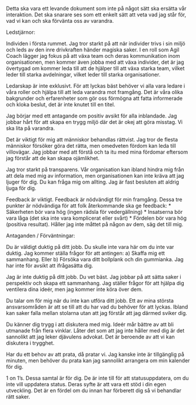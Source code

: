 
Detta ska vara ett levande dokument som inte på något sätt ska ersätta vår interaktion. Det ska snarare ses som ett enkelt sätt att veta vad jag står för, vad vi kan och ska förvänta oss av varandra.

Ledstjärnor:

Individen i första rummet. Jag tror starkt på att när individer trivs i sin miljö och leds av den inre drivkraften händer magiska saker. I en roll som Agil Coach lägger jag fokus på att växa team och deras kommunikation inom organisationen, men kommer även jobba med att växa individer, det är jag övertygad om kommer leda till att de hjälper till att växa starka team, vilket leder till starka avdelningar, vilket leder till starka organisationer.

Ledarskap är inte exklusivt. För att lyckas bäst behöver vi alla vara ledare i våra roller och hjälpa till att leda varandra mot framgång. Det är våra olika bakgrunder och erfarenheter som gör oss förmögna att fatta informerade och kloka beslut, det är inte knutet till en titel.

Jag börjar med ett antagande om positiv avsikt för alla inblandade. Jag jobbar hårt för att skapa en trygg miljö där det är okej att göra misstag. Vi ska lita på varandra.

Det är viktigt för mig att människor behandlas rättvist. Jag tror de flesta människor försöker göra det rätta, men omedveten fördom kan leda till villovägar. Jag jobbar med att förstå och ta itu med mina fördomar eftersom jag förstår att de kan skapa ojämlikhet.

Jag tror starkt på transparens. Vår organisation kan ibland hindra mig från att dela med mig av information, men organisationen kan inte kräva att jag ljuger för dig. Du kan fråga mig om allting. Jag är fast besluten att aldrig ljuga för dig.

Feedback är viktigt. Feedback är nödvändigt för min framgång. Dessa tre punkter är nödvändiga för att folk återkommande ska ge feedback: * Säkerheten bör vara hög (ingen rädsla för vedergällning) * Insatserna bör vara låga (det ska inte vara komplicerat eller svårt) * Fördelen bör vara hög (positiva resultat). Håller jag inte måttet på någon av dem, säg det till mig.

Antaganden / Förväntningar:

Du är väldigt duktig på ditt jobb. Du skulle inte vara här om du inte var duktig. Jag kommer ställa frågor för att antingen: a) Skaffa mig ett sammanhang. Eller b) Försöka vara ditt bollplank och din gummianka. Jag har inte för avsikt att ifrågasätta dig.

Jag är inte duktig på ditt jobb. Du vet bäst. Jag jobbar på att sätta saker i perspektiv och skapa ett sammanhang. Jag ställer frågor för att hjälpa dig ventilera dina ideér, men jag kommer inte köra över dem.

Du talar om för mig när du inte kan utföra ditt jobb. Ett av mina största ansvarsområden är att se till att du har vad du behöver för att lyckas. Ibland kan saker falla mellan stolarna utan att jag förstår att jag därmed sviker dig.

Du känner dig trygg i att diskutera med mig. Ideér mår bättre av att bli utmanade från flera vinklar. Låter det som att jag inte håller med dig är det sannolikt att jag leker djävulens advokat. Det är beroende av att vi kan diskutera i trygghet.

Har du ett behov av att prata, då pratar vi. Jag kanske inte är tillgänglig på minuten, men behöver du prata kan jag sannolikt arrangera om min kalender för dig.

1 on 1’s. Dessa samtal är för dig. De är inte till för att statusuppdatera, om du inte vill uppdatera status. Deras syfte är att vara ett stöd i din egen utveckling. Det är en fördel om du innan har förberett dig så vi behandlar rätt saker.

